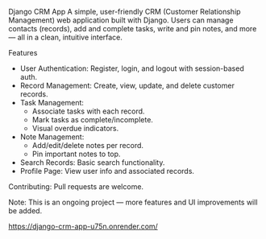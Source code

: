 Django CRM App
A simple, user-friendly CRM (Customer Relationship Management) web application built with Django.
Users can manage contacts (records), add and complete tasks, write and pin notes, and more — all in a clean, intuitive interface.

Features
- User Authentication: Register, login, and logout with session-based auth.
- Record Management: Create, view, update, and delete customer records.
- Task Management:
  - Associate tasks with each record.
  - Mark tasks as complete/incomplete.
  - Visual overdue indicators.
- Note Management:
  - Add/edit/delete notes per record.
  - Pin important notes to top.
- Search Records: Basic search functionality.
- Profile Page: View user info and associated records.


Contributing:
Pull requests are welcome.

Note: This is an ongoing project — more features and UI improvements will be added.

https://django-crm-app-u75n.onrender.com/
